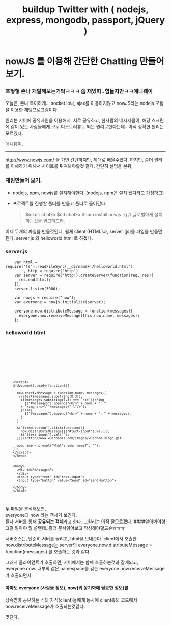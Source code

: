 ﻿---
layout: page
title: buildup Twitter with ( nodejs, express, mongodb, passport, jQuery )
tagline: jQuery, ajax, express, jekyll
---

# nowJS 를 이용해 간단한 Chatting 만들어보기.  

### 흐헣헣 존나 개발해보는거닼ㅋㅋㅋ 쫌 재밌따..힘들지만ㅋㅋ애니웨이
오늘은, 존나 특이하게... socket.io나, ajax를 이용하지않고 
nowJS라는 nodejs 모듈을 이용한 채팅프로그램이다.

원리는 서버에 공유자원을 이용해서, 서로 공유하고,
한사람의 메시지콜이, 해당 스크린에 같이 있는 사람들에게 모두 디스트리뷰트 되는 원리로한다는데..
아직 정확한 원리는 모르겠다.

애니웨이.

 - - - 

http://www.nowjs.com/
을 가면 간단하지만, 제대로 배울수있다.
하지만, 좀더 원리를 이해하기 위해서 사이트를 뒤져봐야할것 같다.
간단히 설명을 본뒤,

### 채팅만들어 보기.
- nodejs,  npm,  nowjs를 설치해야한다.
 (nodejs, npm은 설치 됐다라고 가정하고)
- 프로젝트를 진행할 폴더를 만들고 폴더로 들어간다.

	
	> $mkdir chatEx
	> $cd chatEx
	> $npm install nowjs -g  // 글로벌하게 설치하는것을 권고하드라.


이제 두개의 파일을 만들것인데, 쉽게 client (HTML)과, server (js)를 파일을 만들면된다.
server.js 와 helloworld.html 로 하겠다.

### server.js
	
		var html = require('fs').readFileSync(__dirname+'/helloworld.html')
		    , http = require('http')
		var server = require('http').createServer(function(req, res){
		  res.end(html);
		});
		server.listen(3000);
		 
		var nowjs = require("now");
		var everyone = nowjs.initialize(server);

		everyone.now.distributeMessage = function(messages){
		  everyone.now.receiveMessage(this.now.name, messages);
		};




### helloworld.html


<code>
		<!DOCTYPE html>
		<html lang="en">
		<head>
		<title>nowjs test</title>
		<script type="text/javascript" src="http://ajax.googleapis.com/ajax/libs/jquery/1.5.1/jquery.min.js"></script>
		<script src="/nowjs/now.js"></script>

		<script>
		$(document).ready(function(){

		  now.receiveMessage = function(name, messages){
		   //alert(messages.substring(0,3));
		    if(messages.substring(0,3) === 'htt'){//img
		      $("#messages").append("<br>" + name + ": " 
			+ "<img src=\""+messages+" \"/>");
		    }else{
		      $("#messages").append("<br>" + name + ": " + messages);
		    }
		  }

		  $("#send-button").click(function(){
		    now.distributeMessage($("#text-input").val());
		    $("#text-input").val("");
		  });//http://www.w3schools.com/images/w3schoolslogo.gif

		  now.name = prompt("What's your name?", "");
		});
		</script>
		</head>


		<body>
		  <div id="messages">
		  </div>
		  <input type="text" id="text-input">
		  <input type="button" value="Send" id="send-button">

		</body>
		</html>
</code>

두 파일을 분석해보면,  
everyone과 now 라는 객체가 보인다.  
 둘다 서버를 통해 **공유되는 객체**라고 한다. 그원리는 아직 잘모르겠다.
####알아봐야함
그걸 알아야 뭘 쓸탠데..좀더 문서읽어보고 작성해야할드슈ㅠㅠㅠ

서버소스는, 단순히 서버를 돌리고, html을 보내준다.
client에서 호출한  now.distributeMessage는 
server의 everyone.now.distributeMessage = function(messages) 를 호출하는 것과 같다.

그래서 클라이언트가 호출하면, 서버에서는 함께 호출하는것과 같게되고,
everyone.now.  내부의  같은 namespace를 갖는 everyone.now.receiveMessage 가 호출되면서.

#### 아마도 everyone (사람들 정보), now(뭐 동기화에 필요한 정보)를
상속받아 공유하는 식의 자식(client)들에게 동시에 client측의 코드에서   now.receiveMessage가 호출되는것같다.


맞단다. 